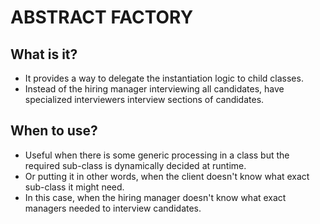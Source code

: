 # ABSTRACT FACTORY

## What is it?

- It provides a way to delegate the instantiation logic to child classes.
- Instead of the hiring manager interviewing all candidates, have specialized interviewers interview sections of candidates.

## When to use?

- Useful when there is some generic processing in a class but the required sub-class is dynamically decided at runtime.
- Or putting it in other words, when the client doesn't know what exact sub-class it might need.
- In this case, when the hiring manager doesn't know what exact managers needed to interview candidates.
